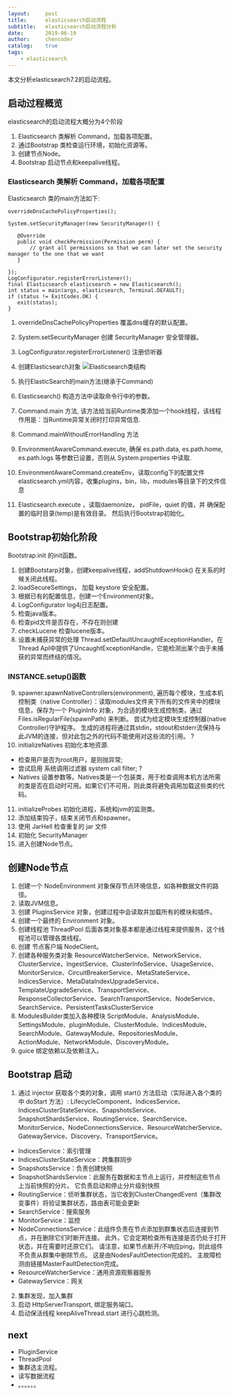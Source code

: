 ```yaml
---
layout:     post
title:      elasticsearch启动流程 
subtitle:   elasticsearch启动流程分析
date:       2019-06-19
author:     chencoder
catalog: 	true
tags:
    - elasticsearch
---
```


本文分析elasticsearch7.2的启动流程。

## 启动过程概览

elasticsearch的启动流程大概分为4个阶段
1. Elasticsearch 类解析 Command，加载各项配置。
2. 通过Bootstrap 类检查运行环境，初始化资源等。
3. 创建节点Node。
4. Bootstrap 启动节点和keepalive线程。

### Elasticsearch 类解析 Command，加载各项配置

Elasticsearch 类的main方法如下:
```
overrideDnsCachePolicyProperties();

System.setSecurityManager(new SecurityManager() {

   @Override
   public void checkPermission(Permission perm) {
       // grant all permissions so that we can later set the security manager to the one that we want
   }

});
LogConfigurator.registerErrorListener();
final Elasticsearch elasticsearch = new Elasticsearch();
int status = main(args, elasticsearch, Terminal.DEFAULT);
if (status != ExitCodes.OK) {
   exit(status);
}
```
1. overrideDnsCachePolicyProperties 覆盖dns缓存的默认配置。
2. System.setSecurityManager 创建 SecurityManager 安全管理器。
3. LogConfigurator.registerErrorListener() 注册侦听器
4. 创建Elasticsearch对象 
![Elasticsearch类结构](https://chenxh.github.io/img/elasticsearch-class.png  "图片title")
5. 执行ElasticSearch的main方法(继承于Command)

1. Elasticsearch() 构造方法中读取命令行中的参数。
2. Command.main 方法, 该方法给当前Runtime类添加一个hook线程，该线程作用是：当Runtime异常关闭时打印异常信息.
3. Command.mainWithoutErrorHandling 方法
4. EnvironmentAwareCommand.execute, 确保 es.path.data, es.path.home, es.path.logs 等参数已设置，否则从 System.properties 中读取.
5. EnvironmentAwareCommand.createEnv，读取config下的配置文件elasticsearch.yml内容，收集plugins，bin，lib，modules等目录下的文件信息
6. Elasticsearch.execute ，读取daemonize， pidFile，quiet 的值，并 确保配置的临时目录(temp)是有效目录。 然后执行Bootstrap初始化。



## Bootstrap初始化阶段

Bootstrap.init 的init函数。
1. 创建Bootstarp对象，创建keepalive线程，addShutdownHook() 在关系的时候关闭此线程。
2. loadSecureSettings， 加载 keystore 安全配置。
3. 根据已有的配置信息，创建一个Environment对象。
4. LogConfigurator log4j日志配置。
5. 检查java版本。
6. 检查pid文件是否存在，不存在则创建
7. checkLucene 检查lucene版本。
8.  设置未捕获异常的处理 Thread.setDefaultUncaughtExceptionHandler。在Thread ApI中提供了UncaughtExceptionHandle，它能检测出某个由于未捕获的异常而终结的情况。

### INSTANCE.setup()函数
9. spawner.spawnNativeControllers(environment), 遍历每个模块，生成本机控制类（native Controller）：读取modules文件夹下所有的文件夹中的模块信息，保存为一个 PluginInfo 对象，为合适的模块生成控制类，通过 Files.isRegularFile(spawnPath) 来判断。 尝试为给定模块生成控制器(native Controller)守护程序。 生成的进程将通过其stdin，stdout和stderr流保持与此JVM的连接，但对此包之外的代码不能使用对这些流的引用。 ?
10. initializeNatives 初始化本地资源.

* 检查用户是否为root用户，是则抛异常; 
* 尝试启用 系统调用过滤器 system call filter; ?
* Natives 设置参数等。Natives类是一个包装类，用于检查调用本机方法所需的类是否在启动时可用。如果它们不可用，则此类将避免调用加载这些类的代码。

11. initializeProbes 初始化进程，系统和jvm的监测类。
12. 添加结束钩子，结束关闭节点和spawner。
13. 使用 JarHell 检查重复的 jar 文件
14. 初始化 SecurityManager
15. 进入创建Node节点。

## 创建Node节点
1. 创建一个 NodeEnvironment 对象保存节点环境信息，如各种数据文件的路径。
2. 读取JVM信息。
3. 创建 PluginsService 对象，创建过程中会读取并加载所有的模块和插件。
4. 创建一个最终的 Environment 对象。
5. 创建线程池 ThreadPool 后面各类对象基本都是通过线程来提供服务，这个线程池可以管理各类线程。
6. 创建 节点客户端 NodeClient。
7. 创建各种服务类对象 ResourceWatcherService、NetworkService、ClusterService、IngestService、ClusterInfoService、UsageService、MonitorService、CircuitBreakerService、MetaStateService、IndicesService、MetaDataIndexUpgradeService、TemplateUpgradeService、TransportService、ResponseCollectorService、SearchTransportService、NodeService、SearchService、PersistentTasksClusterService
8. ModulesBuilder类加入各种模块 ScriptModule、AnalysisModule、SettingsModule、pluginModule、ClusterModule、IndicesModule、SearchModule、GatewayModule、RepositoriesModule、ActionModule、NetworkModule、DiscoveryModule。
9. guice 绑定依赖以及依赖注入。

## Bootstrap 启动
1. 通过 injector 获取各个类的对象，调用 start() 方法启动（实际进入各个类的中 doStart 方法）: LifecycleComponent、IndicesService、IndicesClusterStateService、SnapshotsService、SnapshotShardsService、RoutingService、SearchService、MonitorService、NodeConnectionsService、ResourceWatcherService、GatewayService、Discovery、TransportService。

* IndicesService：索引管理 
* IndicesClusterStateService：跨集群同步 
* SnapshotsService：负责创建快照 
* SnapshotShardsService：此服务在数据和主节点上运行，并控制这些节点上当前快照的分片。 它负责启动和停止分片级别快照 
* RoutingService：侦听集群状态，当它收到ClusterChangedEvent（集群改变事件）将验证集群状态，路由表可能会更新 
* SearchService：搜索服务 
* MonitorService：监控 
* NodeConnectionsService：此组件负责在节点添加到群集状态后连接到节点，并在删除它们时断开连接。 此外，它会定期检查所有连接是否仍处于打开状态，并在需要时还原它们。 请注意，如果节点断开/不响应ping，则此组件不负责从群集中删除节点。 这是由NodesFaultDetection完成的。 主故障检测由链接MasterFaultDetection完成。 
* ResourceWatcherService：通用资源观察器服务 
* GatewayService：网关
2. 集群发现，加入集群
3. 启动 HttpServerTransport, 绑定服务端口。
4. 启动保活线程 keepAliveThread.start 进行心跳检测。

## next
* PluginService
* ThreadPool
* 集群选主流程。
* 读写数据流程
* 。。。。。。







